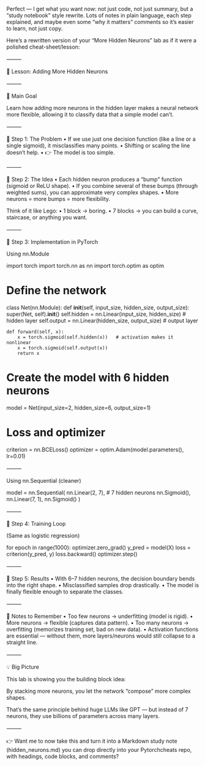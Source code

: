 Perfect — I get what you want now: not just code, not just summary, but a “study notebook” style rewrite. Lots of notes in plain language, each step explained, and maybe even some “why it matters” comments so it’s easier to learn, not just copy.

Here’s a rewritten version of your “More Hidden Neurons” lab as if it were a polished cheat-sheet/lesson:

⸻

🧠 Lesson: Adding More Hidden Neurons

⸻

🎯 Main Goal

Learn how adding more neurons in the hidden layer makes a neural network more flexible, allowing it to classify data that a simple model can’t.

⸻

🔹 Step 1: The Problem
	•	If we use just one decision function (like a line or a single sigmoid), it misclassifies many points.
	•	Shifting or scaling the line doesn’t help.
	•	👉 The model is too simple.

⸻

🔹 Step 2: The Idea
	•	Each hidden neuron produces a “bump” function (sigmoid or ReLU shape).
	•	If you combine several of these bumps (through weighted sums), you can approximate very complex shapes.
	•	More neurons = more bumps = more flexibility.

Think of it like Lego:
	•	1 block → boring.
	•	7 blocks → you can build a curve, staircase, or anything you want.

⸻

🔹 Step 3: Implementation in PyTorch

Using nn.Module

import torch
import torch.nn as nn
import torch.optim as optim

# Define the network
class Net(nn.Module):
    def __init__(self, input_size, hidden_size, output_size):
        super(Net, self).__init__()
        self.hidden = nn.Linear(input_size, hidden_size)   # hidden layer
        self.output = nn.Linear(hidden_size, output_size) # output layer
    
    def forward(self, x):
        x = torch.sigmoid(self.hidden(x))   # activation makes it nonlinear
        x = torch.sigmoid(self.output(x))
        return x

# Create the model with 6 hidden neurons
model = Net(input_size=2, hidden_size=6, output_size=1)

# Loss and optimizer
criterion = nn.BCELoss()
optimizer = optim.Adam(model.parameters(), lr=0.01)


⸻

Using nn.Sequential (cleaner)

model = nn.Sequential(
    nn.Linear(2, 7),   # 7 hidden neurons
    nn.Sigmoid(),
    nn.Linear(7, 1),
    nn.Sigmoid()
)


⸻

🔹 Step 4: Training Loop

(Same as logistic regression)

for epoch in range(1000):
    optimizer.zero_grad()
    y_pred = model(X)
    loss = criterion(y_pred, y)
    loss.backward()
    optimizer.step()


⸻

🔹 Step 5: Results
	•	With 6–7 hidden neurons, the decision boundary bends into the right shape.
	•	Misclassified samples drop drastically.
	•	The model is finally flexible enough to separate the classes.

⸻

📝 Notes to Remember
	•	Too few neurons → underfitting (model is rigid).
	•	More neurons → flexible (captures data pattern).
	•	Too many neurons → overfitting (memorizes training set, bad on new data).
	•	Activation functions are essential — without them, more layers/neurons would still collapse to a straight line.

⸻

💡 Big Picture

This lab is showing you the building block idea:

By stacking more neurons, you let the network “compose” more complex shapes.

That’s the same principle behind huge LLMs like GPT — but instead of 7 neurons, they use billions of parameters across many layers.

⸻

👉 Want me to now take this and turn it into a Markdown study note (hidden_neurons.md) you can drop directly into your Pytorchcheats repo, with headings, code blocks, and comments?
